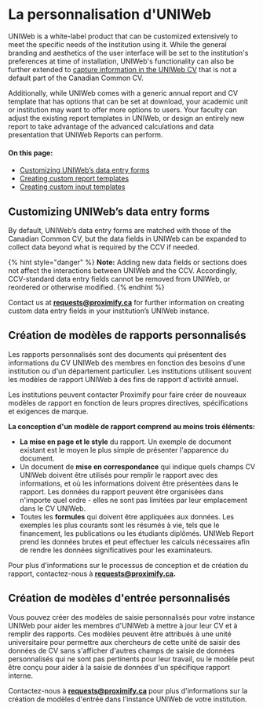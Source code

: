 # La personnalisation d'UNIWeb

UNIWeb is a white-label product that can be customized extensively to meet the specific needs of the institution using it. While the general branding and aesthetics of the user interface will be set to the institution's preferences at time of installation, UNIWeb's functionality can also be further extended to [capture information in the UNIWeb CV](customizing-data-entry-and-reports-in-uniweb.md#customizing-uniwebs-data-entry-forms) that is not a default part of the Canadian Common CV. 

Additionally, while UNIWeb comes with a generic annual report and CV template that has options that can be set at download, your academic unit or institution may want to offer more options to users. Your faculty can adjust the existing report templates in UNIWeb, or design an entirely new report to take advantage of the advanced calculations and data presentation that UNIWeb Reports can perform.

#### On this page:

* [Customizing UNIWeb’s data entry forms](customizing-data-entry-and-reports-in-uniweb.md#customizing-uniwebs-data-entry-forms)
* [Creating custom report templates](customizing-data-entry-and-reports-in-uniweb.md#creating-custom-report-templates)
* [Creating custom input templates](customizing-data-entry-and-reports-in-uniweb.md#creating-custom-input-templates)

## Customizing UNIWeb’s data entry forms

By default, UNIWeb’s data entry forms are matched with those of the Canadian Common CV, but the data fields in UNIWeb can be expanded to collect data beyond what is required by the CCV if needed.

{% hint style="danger" %}
**Note:** Adding new data fields or sections does not affect the interactions between UNIWeb and the CCV. Accordingly, CCV-standard data entry fields cannot be removed from UNIWeb, or reordered or otherwise modified.
{% endhint %}

Contact us at **requests@proximify.ca** for further information on creating custom data entry fields in your institution’s UNIWeb instance.

## **Création de modèles de rapports personnalisés**

Les rapports personnalisés sont des documents qui présentent des informations du CV UNIWeb des membres en fonction des besoins d'une institution ou d'un département particulier. Les institutions utilisent souvent les modèles de rapport UNIWeb à des fins de rapport d'activité annuel.

Les institutions peuvent contacter Proximify pour faire créer de nouveaux modèles de rapport en fonction de leurs propres directives, spécifications et exigences de marque.

**La conception d'un modèle de rapport comprend au moins trois éléments:**

* **La mise en page et le style** du rapport. Un exemple de document existant est le moyen le plus simple de présenter l'apparence du document.
* Un document de **mise en correspondance** qui indique quels champs CV UNIWeb doivent être utilisés pour remplir le rapport avec des informations, et où les informations doivent être présentées dans le rapport. Les données du rapport peuvent être organisées dans n'importe quel ordre - elles ne sont pas limitées par leur emplacement dans le CV UNIWeb.
* Toutes les **formules** qui doivent être appliquées aux données. Les exemples les plus courants sont les résumés à vie, tels que le financement, les publications ou les étudiants diplômés. UNIWeb Report prend les données brutes et peut effectuer les calculs nécessaires afin de rendre les données significatives pour les examinateurs.

Pour plus d'informations sur le processus de conception et de création du rapport, contactez-nous à **requests@proximify.ca.**  


## **Création de modèles d'entrée personnalisés**

Vous pouvez créer des modèles de saisie personnalisés pour votre instance UNIWeb pour aider les membres d'UNIWeb à mettre à jour leur CV et à remplir des rapports. Ces modèles peuvent être attribués à une unité universitaire pour permettre aux chercheurs de cette unité de saisir des données de CV sans s'afficher d'autres champs de saisie de données personnalisés qui ne sont pas pertinents pour leur travail, ou le modèle peut être conçu pour aider à la saisie de données d'un spécifique rapport interne.

Contactez-nous à **requests@proximify.ca** pour plus d'informations sur la création de modèles d'entrée dans l'instance UNIWeb de votre institution.

